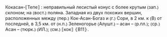 ---
---

Кокасан-⟦Тепе⟧
: неправильный лесистый конус с более крутым ⦅зап.⦆ склоном; на ⦅вост.⦆ поляна. Западная из двух похожих вершин, расположенных между ⦅пер.⦆ Кок-Асан-Богаз и ⦅г.⦆ Сори, в 2 км. к ⦅В⦆ от последней, в 3,5 км. от ⦅н.п.⦆ Зеленогорье ⦅Алушт.⦆ – асан – ⦅р.пл.⦆; ⦅ср.⦆ Асан – ⦅тюрк.⦆ ⦅ИЛ.⦆; ⦅см.⦆ ⟦кок⟧ ⦃В11⦄.
